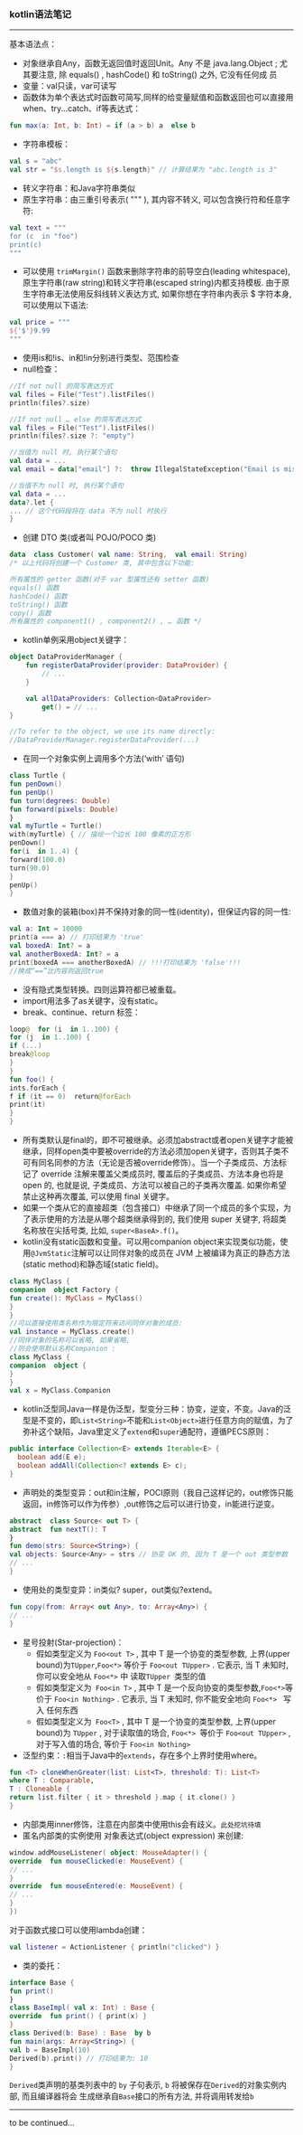 ### kotlin语法笔记
---

基本语法点：
* 对象继承自Any，函数无返回值时返回Unit。Any 不是 java.lang.Object ; 尤其要注意, 除 equals() , hashCode() 和 toString() 之外, 它没有任何成
员
* 变量：val只读，var可读写
* 函数体为单个表达式时函数可简写,同样的给变量赋值和函数返回也可以直接用when、try...catch、if等表达式：
```kotlin
fun max(a: Int, b: Int) = if (a > b) a  else b
```
* 字符串模板：
```kotlin
val s = "abc"
val str = "$s.length is ${s.length}" // 计算结果为 "abc.length is 3"
```
* 转义字符串：和Java字符串类似
* 原生字符串：由三重引号表示( """ ), 其内容不转义, 可以包含换行符和任意字符:
```kotlin
val text = """
for (c  in "foo")
print(c)
"""
```
* 可以使用 `trimMargin()` 函数来删除字符串的前导空白(leading whitespace),原生字符串(raw string)和转义字符串(escaped string)内都支持模板. 由于原生字符串无法使用反斜线转义表达方式, 如果你想在字符串内表示 $ 字符本身, 可以使用以下语法:
```kotlin
val price = """
${'$'}9.99
"""
```
* 使用is和!is、in和!in分别进行类型、范围检查
* null检查：
```kotlin
//If not null 的简写表达方式
val files = File("Test").listFiles()
println(files?.size)

//If not null … else 的简写表达方式
val files = File("Test").listFiles()
println(files?.size ?: "empty")

//当值为 null 时, 执行某个语句
val data = ...
val email = data["email"] ?:  throw IllegalStateException("Email is missing!")

//当值不为 null 时, 执行某个语句
val data = ...
data?.let {
... // 这个代码段将在 data 不为 null 时执行
}
```
* 创建 DTO 类(或者叫 POJO/POCO 类)
```kotlin
data  class Customer( val name: String,  val email: String)
/* 以上代码将创建一个 Customer 类, 其中包含以下功能:

所有属性的 getter 函数(对于 var 型属性还有 setter 函数)
equals() 函数
hashCode() 函数
toString() 函数
copy() 函数
所有属性的 component1() , component2() , … 函数 */
```
* kotlin单例采用object关键字：
```kotlin
object DataProviderManager {
    fun registerDataProvider(provider: DataProvider) {
        // ...
    }

    val allDataProviders: Collection<DataProvider>
        get() = // ...
}

//To refer to the object, we use its name directly:
//DataProviderManager.registerDataProvider(...)
```
* 在同一个对象实例上调用多个方法(‘with’ 语句)
```kotlin
class Turtle {
fun penDown()
fun penUp()
fun turn(degrees: Double)
fun forward(pixels: Double)
}
val myTurtle = Turtle()
with(myTurtle) { // 描绘一个边长 100 像素的正方形
penDown()
for(i  in 1..4) {
forward(100.0)
turn(90.0)
}
penUp()
}
```
* 数值对象的装箱(box)并不保持对象的同一性(identity)，但保证内容的同一性:
```kotlin
val a: Int = 10000
print(a === a) // 打印结果为 'true'
val boxedA: Int? = a
val anotherBoxedA: Int? = a
print(boxedA === anotherBoxedA) // !!!打印结果为 'false'!!!
//换成“==”比内容则返回true
```
* 没有隐式类型转换。四则运算符都已被重载。
* import用法多了as关键字，没有static。
* break、continue、return 标签：
```kotlin
loop@  for (i  in 1..100) {
for (j  in 1..100) {
if (...)
break@loop
}
}
fun foo() {
ints.forEach {
f if (it == 0)  return@forEach
print(it)
}
}
```
* 所有类默认是final的，即不可被继承。必须加abstract或者open关键字才能被继承，同样open类中要被override的方法必须加open关键字，否则其子类不可有同名同参的方法（无论是否被override修饰）。当一个子类成员、方法标记了 override 注解来覆盖父类成员时, 覆盖后的子类成员、方法本身也将是 open 的, 也就是说, 子类成员、方法可以被自己的子类再次覆盖. 如果你希望禁止这种再次覆盖, 可以使用 final 关键字。
* 如果一个类从它的直接超类（包含接口）中继承了同一个成员的多个实现，为了表示使用的方法是从哪个超类继承得到的, 我们使用 super 关键字, 将超类名称放在尖括号类,
比如, `super<BaseA>.f()`。
* kotlin没有static函数和变量。可以用companion object来实现类似功能，使用`@JvmStatic`注解可以让同伴对象的成员在 JVM 上被编译为真正的静态方法(static
method)和静态域(static field)。
```kotlin
class MyClass {
companion  object Factory {
fun create(): MyClass = MyClass()
}
}
//可以直接使用类名称作为限定符来访问同伴对象的成员:
val instance = MyClass.create()
//同伴对象的名称可以省略, 如果省略, 
//则会使用默认名称Companion :
class MyClass {
companion  object {
}
}
val x = MyClass.Companion
```
* kotlin泛型同Java一样是伪泛型，型变分三种：协变，逆变，不变。Java的泛型是不变的，即`List<String>`不能和`List<Object>`进行任意方向的赋值，为了弥补这个缺陷，Java里定义了`extend`和`super`通配符，遵循PECS原则：
```java
public interface Collection<E> extends Iterable<E> {
  boolean add(E e);
  boolean addAll(Collection<? extends E> c);
}
```
* 声明处的类型变异：out和in注解，POCI原则（我自己这样记的，out修饰只能返回，in修饰可以作为传参）,out修饰之后可以进行协变，in能进行逆变。
```kotlin
abstract  class Source< out T> {
abstract  fun nextT(): T
}
fun demo(strs: Source<String>) {
val objects: Source<Any> = strs // 协变 OK 的, 因为 T 是一个 out 类型参数
// ...
}
```
* 使用处的类型变异：in类似? super，out类似?extend。
```kotlin
fun copy(from: Array< out Any>, to: Array<Any>) {
// ...
}
```
* 星号投射(Star-projection)：
    * 假如类型定义为 `Foo<out T>` , 其中 T 是一个协变的类型参数, 上界(upper bound)为` TUpper `,`Foo<*>` 等价于 `Foo<out TUpper>` . 它表示, 当 T 未知时, 你可以安全地从 `Foo<*>` 中  读取`TUpper `类型的值
    * 假如类型定义为` Foo<in T>` , 其中 T 是一个反向协变的类型参数,` Foo<*> `等价于 `Foo<in Nothing>` . 它表示, 当 T 未知时, 你不能安全地向 `Foo<*> ` 写入 任何东西
    * 假如类型定义为` Foo<T>` , 其中 T 是一个协变的类型参数, 上界(upper bound)为 `TUpper` , 对于读取值的场合, `Foo<*> `等价于 `Foo<out TUpper>` , 对于写入值的场合, 等价于 `Foo<in Nothing>`
* 泛型约束：`:`相当于Java中的`extends`，存在多个上界时使用where。
```kotlin
fun <T> cloneWhenGreater(list: List<T>, threshold: T): List<T>
where T : Comparable,
T : Cloneable {
return list.filter { it > threshold }.map { it.clone() }
}
```
* 内部类用inner修饰，注意在内部类中使用this会有歧义。`此处挖坑待填`
* 匿名内部类的实例使用 对象表达式(object expression) 来创建:
```kotlin
window.addMouseListener( object: MouseAdapter() {
override  fun mouseClicked(e: MouseEvent) {
// ...
}
override  fun mouseEntered(e: MouseEvent) {
// ...
}
})
```
对于函数式接口可以使用lambda创建：
```kotlin
val listener = ActionListener { println("clicked") }
```
* 类的委托：
```kotlin
interface Base {
fun print()
}
class BaseImpl( val x: Int) : Base {
override  fun print() { print(x) }
}
class Derived(b: Base) : Base  by b
fun main(args: Array<String>) {
val b = BaseImpl(10)
Derived(b).print() // 打印结果为: 10
}
```
`Derived`类声明的基类列表中的 `by` 子句表示, `b` 将被保存在`Derived`的对象实例内部, 而且编译器将会
生成继承自`Base`接口的所有方法, 并将调用转发给`b`

---
to be continued...